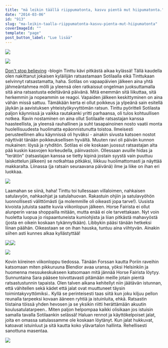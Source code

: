 ```yaml
---
title: "mä leikin täällä riippumatonta, kasvu pientä mut hiipumatonta."
date: "2014-03-06"
id: "913"
slug: "ma-leikin-taalla-riippumatonta-kasvu-pienta-mut-hiipumatonta"
coverImageId: ""
template: "page"
post_button_label: "Lue lisää"
---
```


[![](/images/IMG_0128.JPG)](http://2.bp.blogspot.com/-YRJf8LJkk-c/UxjsS1bujcI/AAAAAAAAIB4/h49s6KKUNrw/s1600/IMG_0128.JPG)

  

[![](/images/IMG_0074.JPG)](http://2.bp.blogspot.com/-1Vc7Uo5Y0kg/UxjsQcjZBMI/AAAAAAAAIBQ/fRzO5DjdeCE/s1600/IMG_0074.JPG)

  

[Don't stop believing](http://puskaponi.blogspot.fi/) -blogin Tinttu kävi pitkästä aikaa kylässä! Tällä kaudella olen nakittanut jokaisen kyläilijän ratsastamaan Sotilaalla eikä Tinttukaan selvinnyt ratsastamatta, haha. Sotilas on vapaapäivien jälkeen aina yhtä jähmeäntahmea mölli ja yleensä olen ratkaissut ongelman juoksuttamalla sitä aina ratsastusta edeltävänä päivänä. Mitä enemmän sitä liikuttaa, sitä herkemmin ja nopeammin se reagoi. Vapaiden jälkeen keskittyminen on aina vähän missä sattuu. Tämäkään kerta ei ollut poikkeus ja ylpeänä sain esitellä jäykän ja aavistuksen yhteistyökyvyttömän ratsun. Tinttu pyöritteli Sotilasta paljon käynnissä ja vaikka rautakanki yritti parhaansa, oli tulos kohtuullisen notkea. Ravin nostaminen on aina ollut Sotilaalle ratsastajan kanssa haasteellista, ja yleensä rauhallinen ja suht tasapainoinen nosto vaatii monta huolellisuudesta huolimatta epäonnistunutta toistoa. Ilmeisesti perusteellinen alku käynnissä oli hyväksi - ainakin sivusta katsoen nostot näyttivät tänään poikkeuksellisen hyvältä. Muuten ravi oli päivän kunnon mukainen: löysä ja ryhditön. Sotilas ei ole koskaan juossut ratsastajan alta pää kuskin kasvojen korkeudella, päinvastoin. Ollessaan avuille hidas ja "terätön" (ratsastajan kanssa se tietty kipinä jostain syystä vain puuttuu laiskottelun jälkeen) se notkahtaa pitkäksi, liikkuu huolimattomasti ja näyttää makkaralta. Liinassa (ja ratsain seuraavana päivänä) ilme ja liike on ihan eri luokkaa.

  

[![](/images/IMG_0012.JPG)](http://1.bp.blogspot.com/-K_C9LtPUXp8/UxjsQO8OfNI/AAAAAAAAIBY/NkfeZGYvXWg/s1600/IMG_0012.JPG)

  

Laamahan se siinä, haha! Tinttu toi tullessaan villaloimen, nahkaisen satulavyön, nahkaohjat ja satulahuovan. Rakastuin ohjiin ja satulavyöhön luonnollisesti välittömästi (ja molemmille oli oikeasti jopa tarve!). Uusista kivoista jutuista saatte kuvia viikonlopun jälkeen. Horse Fairista ei ollut alunperin varaa shoppailla mitään, mutta enää ei ole tarvettakaan. Nyt voin huoletta luopua jo rispaantuneista kumiohjista ja liian pitkästä mahavyöstä (josta en oikein koskaan tykännytkään). Libbykin pääsi tänään hetkeksi liinan päähän. Oikeastaan se on ihan hauska, tuntuu aina viihtyvän. Ainakin siihen asti kunnes alkaa kyllästyttää!

  

[![](/images/IMG_0145.JPG)](http://3.bp.blogspot.com/-mAnqtWwMe1Q/UxjsJvuJzFI/AAAAAAAAIBI/vMUYffqWcx8/s1600/IMG_0145.JPG)[![](/images/IMG_0126.JPG)](http://2.bp.blogspot.com/-M9EujzBs5bc/UxjsJdR60zI/AAAAAAAAIBE/CVpaHrYAsMQ/s1600/IMG_0126.JPG)

  

[![](/images/IMG_0081.JPG)](http://3.bp.blogspot.com/-S66P_36OaEw/UxjsGgTBRGI/AAAAAAAAIA4/znAuM1HPhXc/s1600/IMG_0081.JPG)

  
Kovin kiireinen viikonloppu tiedossa. Tänään Forssan kautta Poriin raveihin katsomaan miten pikkuruuna Blendior avaa uransa, yöksi Helsinkiin ja huomenna messukeskukseen katsomaan mitä jännää Horse Fairista löytyy. Sunnuntaina Sara pääsee toivottavasti pitämään meille jotain pientä ratsastustunnin tapaista. Olen talven aikana kehitellyt niin jäätävän istunnan, että vähitellen sekä kädet että jalat ovat muuttuneet täysin toimintakyvyttömiksi.. Kyllä se perinteisesti taas siitä kun joku kiljuu pellon reunalla tarpeeksi kovaan ääneen ryhtiä ja istuinluita, ehkä. Ratsastin tiistaina töissä yhden hevosen ja se yksikin riitti herättämään akuutin koulusatulatarpeen.. Miten paljon helpompaa kaikki olisikaan jos istuisin samalla tavalla Sotilaankin selässä! Haluan rennot ja käyttökelpoiset jalat, joita en omassa satulassamme ole koskaan löytänyt. Kun jalat hukkuvat, katoavat istuinluut ja sitä kautta koko ylävartalon hallinta. Rehellisesti sanottuna masentaa.  
  

[![](/images/IMG_0016.JPG)](http://2.bp.blogspot.com/-5xrD9D9ItM8/Uxj4qsqGF9I/AAAAAAAAICk/LpndJQBQVhY/s1600/IMG_0016.JPG)
